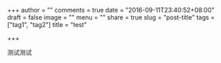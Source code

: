 +++
author = ""
comments = true
date = "2016-09-11T23:40:52+08:00"
draft = false
image = ""
menu = ""
share = true
slug = "post-title"
tags = ["tag1", "tag2"]
title = "test"

+++

测试测试

